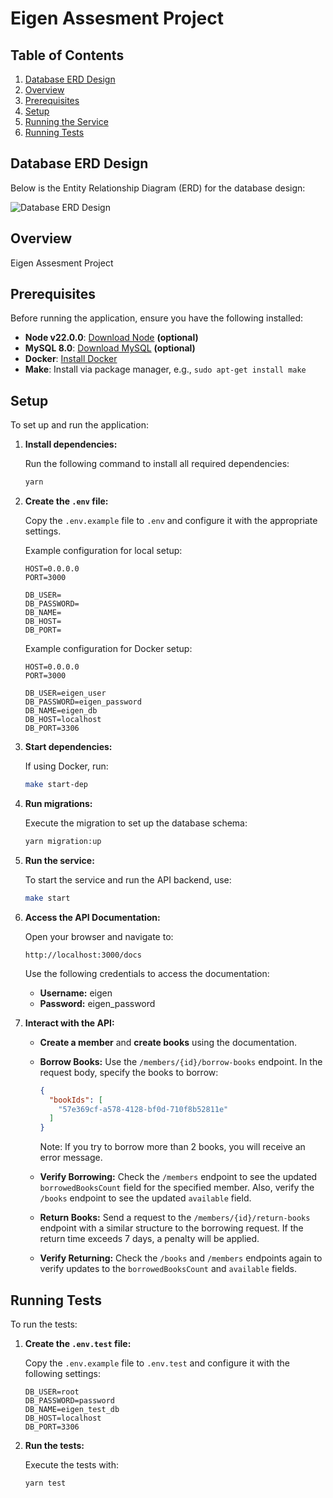 # Eigen Assesment Project

## Table of Contents

1. [Database ERD Design](#database-erd-design)
2. [Overview](#overview)
3. [Prerequisites](#prerequisites)
4. [Setup](#setup)
5. [Running the Service](#running-the-service)
6. [Running Tests](#running-tests)

## Database ERD Design

Below is the Entity Relationship Diagram (ERD) for the database design:

![Database ERD Design](https://i.ibb.co.com/4m86Kxt/ERD.png)

## Overview

Eigen Assesment Project

## Prerequisites

Before running the application, ensure you have the following installed:

- **Node v22.0.0**: [Download Node](https://nodejs.org/id/download/package-manager) **(optional)**
- **MySQL 8.0**: [Download MySQL](https://dev.mysql.com/downloads/mysql/) **(optional)**
- **Docker**: [Install Docker](https://docs.docker.com/get-docker/)
- **Make**: Install via package manager, e.g., `sudo apt-get install make`

## Setup

To set up and run the application:

1. **Install dependencies:**

   Run the following command to install all required dependencies:
   ```sh
   yarn
   ```

2. **Create the `.env` file:**

   Copy the `.env.example` file to `.env` and configure it with the appropriate settings.

   Example configuration for local setup:
   ```env
   HOST=0.0.0.0
   PORT=3000

   DB_USER=
   DB_PASSWORD=
   DB_NAME=
   DB_HOST=
   DB_PORT=
   ```

   Example configuration for Docker setup:
   ```env
   HOST=0.0.0.0
   PORT=3000

   DB_USER=eigen_user
   DB_PASSWORD=eigen_password
   DB_NAME=eigen_db
   DB_HOST=localhost
   DB_PORT=3306
   ```

3. **Start dependencies:**

   If using Docker, run:
   ```sh
   make start-dep
   ```

4. **Run migrations:**

   Execute the migration to set up the database schema:
   ```sh
   yarn migration:up
   ```

5. **Run the service:**

   To start the service and run the API backend, use:
   ```sh
   make start
   ```

6. **Access the API Documentation:**

   Open your browser and navigate to:
   ```
   http://localhost:3000/docs
   ```

   Use the following credentials to access the documentation:
   - **Username:** eigen
   - **Password:** eigen_password

7. **Interact with the API:**

   - **Create a member** and **create books** using the documentation.
   - **Borrow Books:**
     Use the `/members/{id}/borrow-books` endpoint. In the request body, specify the books to borrow:
     ```json
     {
       "bookIds": [
         "57e369cf-a578-4128-bf0d-710f8b52811e"
       ]
     }
     ```
     Note: If you try to borrow more than 2 books, you will receive an error message.

   - **Verify Borrowing:**
     Check the `/members` endpoint to see the updated `borrowedBooksCount` field for the specified member. Also, verify the `/books` endpoint to see the updated `available` field.

   - **Return Books:**
     Send a request to the `/members/{id}/return-books` endpoint with a similar structure to the borrowing request. If the return time exceeds 7 days, a penalty will be applied.

   - **Verify Returning:**
     Check the `/books` and `/members` endpoints again to verify updates to the `borrowedBooksCount` and `available` fields.

## Running Tests

To run the tests:

1. **Create the `.env.test` file:**

   Copy the `.env.example` file to `.env.test` and configure it with the following settings:
   ```env
   DB_USER=root
   DB_PASSWORD=password
   DB_NAME=eigen_test_db
   DB_HOST=localhost
   DB_PORT=3306
   ```

2. **Run the tests:**

   Execute the tests with:
   ```sh
   yarn test
   ```